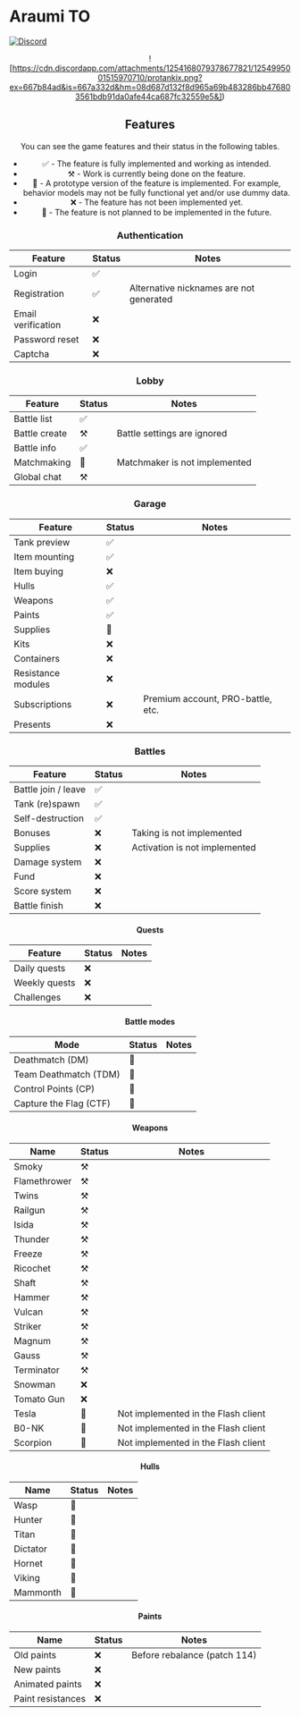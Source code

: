 # Araumi TO 
[![Discord](https://img.shields.io/discord/1233336064052301835?style=for-the-badge&logo=discord&logoColor=ffffff&label=discord&link=https%3A%2F%2Fdiscord.gg%2Feuug57b7NQ)](https://discord.gg/wjQW3D4sup)
<div align="center">

![https://cdn.discordapp.com/attachments/1254168079378677821/1254995001515970710/protankix.png?ex=667b84ad&is=667a332d&hm=08d687d132f8d965a69b483286bb476803561bdb91da0afe44ca687fc32559e5&])




## Features

You can see the game features and their status in the following tables.

* ✅ - The feature is fully implemented and working as intended.
* ⚒️ - Work is currently being done on the feature.
* 🚧 - A prototype version of the feature is implemented. For example, behavior models may not be fully functional yet and/or use dummy data.
* ❌ - The feature has not been implemented yet.
* 🛑 - The feature is not planned to be implemented in the future.

### Authentication

| Feature            | Status | Notes                                   |
|--------------------|--------|-----------------------------------------|
| Login              | ✅     |                                         |
| Registration       | ✅     | Alternative nicknames are not generated |
| Email verification | ❌     |                                         |
| Password reset     | ❌     |                                         |
| Captcha            | ❌     |                                         |

### Lobby

| Feature       | Status | Notes                         |
|---------------|--------|-------------------------------|
| Battle list   | ✅     |                               |
| Battle create | ⚒️     | Battle settings are ignored   |
| Battle info   | ✅     |                               |
| Matchmaking   | 🚧     | Matchmaker is not implemented |
| Global chat   | ⚒️     |                               |

### Garage

| Feature            | Status | Notes                                  |
|--------------------|--------|----------------------------------------|
| Tank preview       | ✅     |                                        |
| Item mounting      | ✅     |                                        |
| Item buying        | ❌     |                                        |
| Hulls              | ✅     |                                        |
| Weapons            | ✅     |                                        |
| Paints             | ✅     |                                        |
| Supplies           | 🚧     |                                        |
| Kits               | ❌     |                                        |
| Containers         | ❌     |                                        |
| Resistance modules | ❌     |                                        |
| Subscriptions      | ❌     | Premium account, PRO-battle, etc.      |
| Presents           | ❌     |                                        |

### Battles

| Feature             | Status | Notes                         |
|---------------------|--------|-------------------------------|
| Battle join / leave | ✅     |                               |
| Tank (re)spawn      | ✅     |                               |
| Self-destruction    | ✅     |                               |
| Bonuses             | ❌     | Taking is not implemented     |
| Supplies            | ❌     | Activation is not implemented |
| Damage system       | ❌     |                               |
| Fund                | ❌     |                               |
| Score system        | ❌     |                               |
| Battle finish       | ❌     |                               |

#### Quests

| Feature       | Status | Notes |
|---------------|--------|-------|
| Daily quests  | ❌     |       |
| Weekly quests | ❌     |       |
| Challenges    | ❌     |       |

#### Battle modes

| Mode                   | Status | Notes                                
|------------------------|--------|----------------------------------------|
| Deathmatch (DM)        | 🚧     |                                       |
| Team Deathmatch (TDM)  | 🚧     |                                       |          
| Control Points (CP)    | 🚧     |                                       |
| Capture the Flag (CTF) | 🚧     |                                       |       
#### Weapons

| Name         | Status | Notes                               |
|--------------|--------|-------------------------------------|
| Smoky        | ⚒️     |                                     |
| Flamethrower | ⚒️     |                                     |
| Twins        | ⚒️     |                                     |
| Railgun      | ⚒️     |                                     |
| Isida        | ⚒️     |                                     |
| Thunder      | ⚒️     |                                     |
| Freeze       | ⚒️     |                                     |
| Ricochet     | ⚒️     |                                     |
| Shaft        | ⚒️     |                                     |
| Hammer       | ⚒️     |                                     |
| Vulcan       | ⚒️     |                                     |
| Striker      | ⚒️     |                                     |
| Magnum       | ⚒️     |                                     |
| Gauss        | ⚒️     |                                     |
| Terminator   | ⚒️     |                                     |
| Snowman      | ❌     |                                     |
| Tomato Gun   | ❌     |                                     |
| Tesla        | 🛑     | Not implemented in the Flash client |
| B0-NK        | 🛑     | Not implemented in the Flash client |
| Scorpion     | 🛑     | Not implemented in the Flash client |

#### Hulls

| Name       | Status | Notes                               |
|------------|--------|-------------------------------------|
| Wasp       | 🛑     |                                     |
| Hunter     | 🛑     |                                     |
| Titan      | 🛑     |                                     |
| Dictator   | 🛑     |                                     |
| Hornet     | 🛑     |                                     |
| Viking     | 🛑     |                                     |
| Mammonth   | 🛑     |                                     |

#### Paints

| Name              | Status | Notes                        |
|-------------------|--------|------------------------------|
| Old paints        | ❌     | Before rebalance (patch 114) |
| New paints        | ❌     |                              |
| Animated paints   | ❌     |                              |
| Paint resistances | ❌     |                              |
